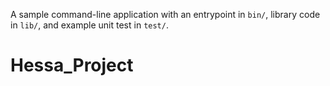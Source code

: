 A sample command-line application with an entrypoint in `bin/`, library code
in `lib/`, and example unit test in `test/`.
# Hessa_Project
